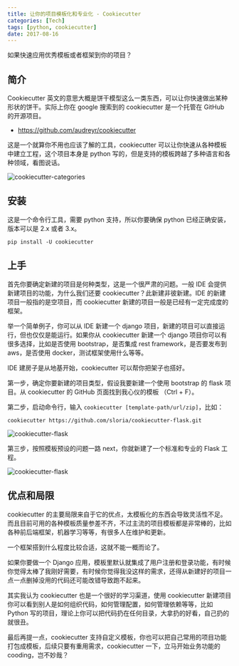 ```yaml
---
title: 让你的项目模板化和专业化 - Cookiecutter
categories: [Tech]
tags: [python, cookiecutter]
date: 2017-08-16
---
```


如果快速应用优秀模板或者框架到你的项目？

<!-- more -->

## 简介

Cookiecutter 英文的意思大概是饼干模型这么一类东西，可以让你快速做出某种形状的饼干。实际上你在 google 搜索到的 cookiecutter 是一个托管在 GitHub 的开源项目。

- https://github.com/audreyr/cookiecutter

这是一个就算你不用也应该了解的工具，cookiecutter 可以让你快速从各种模板中建立工程，这个项目本身是 python 写的，但是支持的模板跨越了多种语言和各种领域，看图说话。

![cookiecutter-categories](https://image.tobyqin.cn/cookiecutter-categories.png)

## 安装

这是一个命令行工具，需要 python 支持，所以你要确保 python 已经正确安装，版本可以是 2.x 或者 3.x。

```
pip install -U cookiecutter
```

## 上手

首先你要确定新建的项目是何种类型，这是一个很严肃的问题。一般 IDE 会提供新建项目的功能，为什么我们还要 cookiecutter？此新建非彼新建。IDE 的新建项目一般指的是空项目，而 cookiecutter 新建的项目一般是已经有一定完成度的框架。

举一个简单例子，你可以从 IDE 新建一个 django 项目，新建的项目可以直接运行，但也仅仅是能运行。如果你从 cookiecutter 新建一个 django 项目你可以有很多选择，比如是否使用 bootstrap，是否集成 rest framework，是否要发布到 aws，是否使用 docker，测试框架使用什么等等。

IDE 建房子是从地基开始，cookiecutter 可以帮你把架子也搭好。

第一步，确定你要新建的项目类型，假设我要新建一个使用 bootstrap 的 flask 项目。从 cookiecutter 的 GitHub 页面找到我心仪的模板 （Ctrl + F）。

第二步，启动命令行，输入 `cookiecutter [template-path/url/zip]`，比如：

```
cookiecutter https://github.com/sloria/cookiecutter-flask.git
```

![cookiecutter-flask](https://image.tobyqin.cn/cookiecutter-questions.png)

第三步，按照模板预设的问题一路 next，你就新建了一个标准和专业的 Flask 工程。

![cookiecutter-flask](https://image.tobyqin.cn/cookiecutter-flask.png)

## 优点和局限

cookiecutter 的主要局限来自于它的优点，太模板化的东西会导致灵活性不足。而且目前可用的各种模板质量参差不齐，不过主流的项目模板都是非常棒的，比如各种前后端框架，机器学习等等，有很多人在维护和更新。

一个框架搭到什么程度比较合适，这就不能一概而论了。

如果你要做一个 Django 应用，模板里默认就集成了用户注册和登录功能，有时候你觉得太棒了我刚好需要，有时候你觉得我没这样的需求，还得从新建好的项目一点一点删掉没用的代码还可能改错导致跑不起来。

其实我认为 cookiecutter 也是一个很好的学习渠道，使用 cookiecutter 新建项目你可以看到别人是如何组织代码，如何管理配置，如何管理依赖等等，比如 Python 写的项目，理论上你可以把代码扔在任何目录，大拿扔的好看，自己扔的就很丑。

最后再提一点，cookiecutter 支持自定义模板，你也可以把自己常用的项目功能打包成模板，后续只要有重用需求，cookiecutter 一下，立马开始业务功能的 cooding，岂不妙哉？
